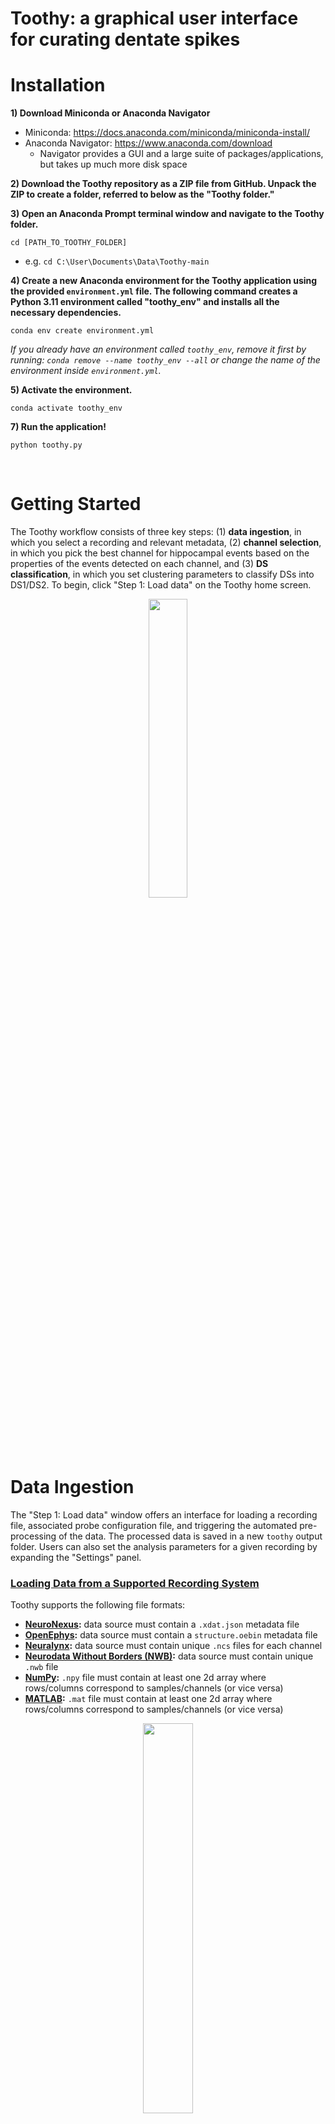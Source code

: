 # Toothy: a graphical user interface for curating dentate spikes

# Installation
**1) Download Miniconda or Anaconda Navigator**
* Miniconda: https://docs.anaconda.com/miniconda/miniconda-install/
* Anaconda Navigator: https://www.anaconda.com/download
  * Navigator provides a GUI and a large suite of packages/applications, but takes up much more disk space

**2) Download the Toothy repository as a ZIP file from GitHub. Unpack the ZIP to create a folder, referred to below as the "Toothy folder."**

**3) Open an Anaconda Prompt terminal window and navigate to the Toothy folder.**
```
cd [PATH_TO_TOOTHY_FOLDER]
```
* e.g. ```cd C:\User\Documents\Data\Toothy-main```

**4) Create a new Anaconda environment for the Toothy application using the provided ```environment.yml``` file. The following command creates a Python 3.11 environment called "toothy_env"  and installs all the necessary dependencies.**
```
conda env create environment.yml
```
*If you already have an environment called `toothy_env`, remove it first by running: `conda remove --name toothy_env --all` or change the name of the environment inside `environment.yml`.*

**5) Activate the environment.**
```
conda activate toothy_env
```

**7) Run the application!**
```
python toothy.py
```

<br>

# Getting Started
The Toothy workflow consists of three key steps: (1) **data ingestion**, in which you select a recording and relevant metadata, (2) **channel selection**, in which you pick the best channel for hippocampal events based on the properties of the events detected on each channel, and (3) **DS classification**, in which you set clustering parameters to classify DSs into DS1/DS2. To begin, click "Step 1: Load data" on the Toothy home screen.

<p align="center"><img src="_img/new_homepage.png" width=35%/></p>

# Data Ingestion

The "Step 1: Load data" window offers an interface for loading a recording file, associated probe configuration file, and triggering the automated pre-processing of the data. The processed data is saved in a new ```toothy``` output folder. Users can also set the analysis parameters for a given recording by expanding the "Settings" panel.

### <ins>Loading Data from a Supported Recording System</ins>
<p></p>
Toothy supports the following file formats:

* **<ins>NeuroNexus</ins>:** data source must contain a ```.xdat.json``` metadata file
* **<ins>OpenEphys</ins>:** data source must contain a ```structure.oebin``` metadata file
* **<ins>Neuralynx</ins>:** data source must contain unique ```.ncs``` files for each channel
* **<ins>Neurodata Without Borders (NWB)</ins>:** data source must contain unique ```.nwb``` file
* **<ins>NumPy</ins>:** `.npy` file must contain at least one 2d array where rows/columns correspond to samples/channels (or vice versa)
* **<ins>MATLAB</ins>:** `.mat` file must contain at least one 2d array where rows/columns correspond to samples/channels (or vice versa)
<p align="center"><img src="_img/new_ingestion.png" width=40%/></p>

When loading 2-dimensional data arrays (channels x timepoints) from ```.npy``` and ```.mat``` files, the user must provide metadata about the recording into a popup window.

* Set the recording sampling rate (Hz)
* Set the SI units (uV, mV, V, or kV) of the data
<p align="center"><img src="_img/new_array.png" width=40%/></p>

<hr>

### <ins>Assigning Probes</ins>

After the raw data source is loaded, each data row must be mapped to a unique probe channel. The central panel shows all probes currently associated with the recording, and a dynamically updated text box (right) displays the total number of probe channels along with the number of data rows; these values must be identical in order to proceed.

<p align="center"><img align="right", src="_img/new_probe_selection.png" width=35%/></p>

<p></p>
<b>Assign probes to the recording:</b><br>
<ins>Load</ins> button: load an existing probe configuration file<br>
<ins>Create</ins> button: open the probe designer window to make a new probe<br>
<p><img align="left", src="_img/copy.png" width=2%/>: duplicate assigned probe and add to the recording</p>
<p><img align="left", src="_img/trash.png" width=2%/>: remove assigned probe from the recording</p>

<p></p>
<b>Set indexing mode:</b><br>
<ins>Contiguous rows</ins>: each probe is assigned to a block of N consecutive rows in the data array<br>
<ins>Alternating rows</ins>: each probe is assigned to N rows evenly distributed throughout the array

<p></p>
<b>View probe assignments</b><br>
<ins>View</ins> button: display a table with all data rows and their corresponding probe IDs

* For unassigned rows, the "Probe" column is left blank

<br>

# Analyzing the Recording

The "Step 2: Analyze events" window manages event channel selection and DS classification for processed recordings, which can be selected using the file button.

<p align="center"><img align="left", src="_img/analysis_popup.png" width=30%/></p>

For a valid recording folder, the window will display dropdown menus allowing the user to select a specific probe and shank for analysis; the example recording has one probe and three individual shanks

<ins>"Select event channels":</ins> launches the main analysis GUI for visualizing recording data, determining optimal event channels, and curating event datasets.

<ins>"Classify dentate spikes":</ins> launches the DS classification GUI for estimating CSDs and identifying DS1 vs DS2 dentate spikes. This option is enabled when the user saves an optimal DS channel and dataset via the main analysis GUI.

<br><br>

# Selecting Event Channels

The channel selection window contains numerous interactive features for analyzing hippocampal recordings, with the main goal of determining the optimal LFP channels for dentate spikes, sharp-wave ripples, and theta frequency band power (indicating the hippocampal fissure).

<p align="center">
  <img src="_img/ch_selection_gui.png" width=80.8%/>
  &nbsp;
  <img src="_img/ch_selection_gui_tab2.png" width=15.55%/>
</p>

## General Controls

The central plot shows the LFP signal for each channel on a given shank in the selected probe, which can be toggled using the lists in the top right hand corner. The plot initially shows a 2 second viewing window in the middle of the recording, which can be moved and scaled using the above sliders.

<p></p>
<b><ins>Navigation</ins>:</b> the <i>main slider (purple)</i> controls the position of the viewing window, allowing users to quickly scroll through the recording

* *<ins>Left and right arrow keys</ins>:* shift the viewing window back and forth by 25%, allowing users to incrementally step through the data

<p></p>
<b><ins>Scaling</ins>:</b> the <i>secondary sliders (blue)</i> control the width, height, and data amplitude of the viewing window

* *<ins>X slider</ins>:* adjusts the time range of the viewing window to zoom in/out of the recording
* *<ins>Y slider</ins>:* adjusts the height of the central plot to zoom in/out on LFP channels
* *<ins>Z slider</ins>:* adjusts the amplitude of each LFP to flatten or magnify the signal

<p></p>
<b><ins>Live CSD Plotting</ins>:</b> a <i>span selector (red box)</i> is used to select a time interval for calculating a current source density (CSD) plot

(1) Click and drag the mouse across the central plot to visually select the desired time range<br>
(2) Press the ```Enter``` key to estimate the CSD, displaying the resulting heatmap over the selected LFPs


## The Recording Tab

The "Recording" tab in the settings sidebar contains generally useful widgets for navigating, cleaning, and taking notes on the current recording.

<p></p>
<b><ins>Jump To</ins>:</b> centers the viewing window at a specific position, allowing users to quickly jump between events of interest

* *<ins>Time</ins>:* jump to the given time point (s)
* *<ins>Index</ins>:* jump to the given recording index

*To copy a time point or index to the clipboard, right-click the central plot and select "Copy time" or "Copy index" in the popup menu*

<p></p>
<b><ins>Noise Channels</ins>:</b> designates channels as "clean" (default) or "noise" (unsuitable for event detection). Noisy channels are shown as flat gray lines on the central plot, and their data is ignored when normalizing channel data, calculating CSDs, plotting frequency band power, etc.

* <ins>Set Channel as Noise</ins>: select the target channel item in the dropdown menu, then click the green arrow button to move the channel to the "noise" list
* <ins>Set Channel as Clean</ins>: select the target channel item in the "noise" list, then click the "Restore channel(s)" button to reclassify the channel as "clean"

*Users can also right-click the LFP channel in the central plot and select "Mark as noise" or "Mark as clean" in the popup menu*

<p></p>
<b><ins>NOTES</ins>:</b> built-in documentation that links the text input field to a <code>notes.txt</code> file in the recording folder.

* <p align="left">The GUI automatically loads the contents of the text file on startup, and the <img src="_img/save.png" width=2%/> button writes the current content of the text field to disk</p>

## The Events Tab

<p></p>
<img align="right", src="_img/freq_plots.png" width=40%/>

### <ins>Frequency Band Plots</ins>

Frequency band plots display the relative power in the theta (~6-10 Hz), ripple (~120-180 Hz), and gamma (~25-55 Hz; ~60-100 Hz) frequency bands across all shank channels. The Y-axes of the frequency plots align with the central plot for cross-referencing, and the current event channels (see below) are marked by color-coded lines and dynamically updated.

* <ins>"Show freq. band power"</ins> button: toggles the visibility of the frequency band plots

* Designated "noise" channels appear as blank spaces and are not used in normalization

<br>

### <ins>Event Boxes</ins>

Event boxes are the central hub for setting event channels and analyzing DS and SPW-R datasets.

**<ins>Event Channel Assignment</ins>:** users can set each event channel through the *<ins>channel input</ins>* at the top of the corresponding event box. The LFP signals are color-coded to reflect the current event channels for DSs (red), SPW-Rs (green), and theta power (blue), and the central plot displays DS and SPW-R events detected on the specified channel.

<p align="center"><img align="right", src="_img/ds_eventbox.png" width=30%/></p>
<p align="left"><img align="left", src="_img/reset.png" width=2%/> button: resets the event channel to its initial value</p>

<hr>

**<ins>Viewing Events</ins>:** DSs and SPW-Rs detected on the current event channels are marked by solid red and green vertical lines on the central plot. Dotted lines are used for events manually added by the user, and dashed lines represent detected events manually deleted by the user.

<p align="left"><img align="left", src="_img/hide_outline.png" width=3%/> button: toggle visibility of event markers on the central plot</p>

**← →** &nbsp; buttons: move the viewing window to the next (→) or previous (←) event from the current position

<ins>"Show deleted events"</ins> option: toggle visibility of user-deleted events on the central plot

<hr>

**<ins>Editing Events</ins>:** users may curate DS and SPW-R datasets by manually adding or removing event instances

*<ins>Add an Event:</ins>* manually insert a DS or SPW-R at time point *t*<br>
(1) Check the "Add" box for the desired event type<br>
(2) Double-click the mouse on the central plot, as close as possible to time point *t*

*<ins>Delete an Event:</ins>* delete all DS and SPW-R events within a given time span<br>
(1) Click and drag the mouse horizontally across the central plot to surround the target event markers<br>
(2) Press the ```Backspace``` key to delete all visible events within the selected window

*<ins>Restore an Event:</ins>* return previously deleted DS and SPW-R events to their respective datasets<br>
(1) Check the "Show deleted events" box for the desired event type(s)<br>
(2) Click and drag the mouse to surround the target deleted event markers<br>
(3) Press the ```Spacebar``` to restore all deleted events within the selected window

*<ins>Permanently Erase an Event:</ins>* delete all event information so that it cannot be restored<br>
(1) Click and drag the mouse to surround the target event markers<br>
(2) Press the ```Escape``` key to erase all visible events within the selected window

## Event Analysis Popups

For more detailed analysis of DSs and SPW-Rs, users can open event-specific GUIs from the "Events" tab by pressing the *"View DS"* or the *"View ripples"* button. These windows will be initialized with the current event channel as the "primary" channel, allowing users to review individual events (**Single Event Mode**, left) or compare mean event waveforms with other channels (**Average Mode**, right).

**<ins>Static parameter distributions</ins>**<br>
The top row of the GUI displays three statistical subplots comparing events across all channels, with data points color-coded by magnitude for clarity.<br>

(1) <ins>Event count:</ins> number of events detected on each channel<br>
(2) <ins>Event amplitude:</ins> peak amplitudes of DS waveforms or sharp-wave ripple envelopes<br>
(3A) <ins>DS height above surround:</ins> DS waveform peak heights relative to surrounding signal<br>
(3B) <ins>Ripple/theta power:</ins> ratios of ripple power to theta power during SPW-Rs

The *"Highlight data from current channel"* option outlines the data from the primary event channel in red for easy visual identification.

<p align="center">
  <img src="_img/ripple_gui_singlemode.png" width=48%/>
  &emsp;
  <img src="_img/ds_gui_avgmode.png" width=48%/>
</p>

**<ins>Single Event Mode</ins>**
<p></p>
Users navigate through the set of event waveforms on the primary channel, displayed individually on the plot. The <i>main slider (purple)</i> is used to scroll through the event dataset (in chronological order by default), and the <i>left and right arrow buttons</i> step backward or forward by one event at a time.

* Events can be reordered by any parameter in the **SORT** section of the sidebar, allowing users to inspect the waveforms at each extreme. These attributes are displayed for each event instance as a text annotation

<hr>

**<ins>Average Mode</ins>**
<p></p>
Users compare event morphology between the primary channel and other candidate channels by overlaying their mean LFP waveforms on the same plot. Candidate channels are chosen from the dropdown menu in the <ins>Add channel</ins> section of the sidebar, and the green arrow button adds the event waveform of the selected channel to the plot

* Added waveforms are plotted in a random color, which is displayed in the legend and as a data highlight in the statistical subplots
* The *Clear channels* button removes all added waveforms from the plot, and the primary channel waveform is shown &#177;SEM

<hr>

**<ins>View Options</ins>**

* The *Raw* and *Filtered* plot buttons display either the "standard" LFP signal or the bandpass-filtered LFP used for event detection
* The *X slider* adjusts the size of the event window to show more/less of the surrounding signal
* The *Y slider* scales the Y-axis of the LFP plots
* The **VIEW** parameters in the sidebar control the visibility of various plot annotations
  * <ins>Thresholds</ins>: show or hide event detection thresholds (e.g. min. peak height, min. envelope height, min. ripple duration)
  * <ins>Data Features</ins>: show or hide event attributes (e.g. DS half-width/height at half-prominence, ripple envelope/duration)
  * <ins>Axes</ins>: show or hide X and Y-axes


## Saving Event Data

When all event channel inputs are set to the optimal values, pressing the <ins>Save</ins> button will save the event data for the currently loaded shank and probe. Any probe shanks without saved data are missing from the following CSV tables and represented as empty lists in the event channel file.

```theta_ripple_hil_chan.npy``` : a nested list of [theta, SPW-R, DS] channels for each probe and shank

```DS_DF_probe[PROBE]-shank[SHANK]``` and ```SWR_DF_probe[PROBE]-shank[SHANK]``` : CSV files containing DS and SPW-R datasets for the probe

<br><br>

# Classifying Dentate Spikes

The DS classification window is used to estimate current source density (CSD) profiles for detected dentate spikes, followed by principal components analysis (PCA) and clustering to classify DS1 and DS2 events.

<p></p>
<img align="right", src="_img/csd_window.png" width=50%/>

### <ins>Set the CSD Window</ins>

The central plot shows the mean LFPs for each channel surrounding DS events, using the same color-coding to label the DS/hilus channel (red), the SPW-R channel (green), and the theta/fissure channel (blue). Noisy channels are shown as flat gray lines and interpolated for CSD calculation 

<p></p>
The <i><ins>CSD slider</ins></i> controls the range of the CSD window (cyan), which determines the channels used for CSD analysis

* The default CSD window spans from the hilus to the fissure

### <ins>Set the CSD Parameters</ins>

<ins>Probe Settings</ins>: spatial and electrical properties of the current source<br>
<ins>CSD Mode</ins>: parameters for calculating and filtering CSDs<br>
<ins>Clustering Algorithm</ins>: parameters for clustering analysis (K-means or DBSCAN)<br>

****Additional details are available in the main Parameter Window*


<b><ins>Calculate</ins>:</b> estimate CSDs using the <code>icsd</code> Python module<br>
<b><ins>Save</ins>:</b> save CSDs and classifications to disk

<br>

<p align="center">
  <img src="_img/csd_heatmaps.png" width=32%/> &nbsp;
  <img src="_img/ds_by_type.png" width=32%/> &nbsp;
  <img src="_img/pca_plot.png" width=32%/>
</p>

# Output 
Toothy returns a set of `.csv` files with event times and properties. One file is generated per event type, probe, and shank. For example, if you have two probes each with two shanks and perform channel selection on all of them, you will have 8 output files. Each file includes the following columns: 

**DS_DF** files:
| Columnn | Description|
|---|---|
|`ch`| Index of the selected DS channel on the given probe and shank|
|`time`| Time of event peak (seconds). If timestamps were not provided, these times reflect an internally-generated timestamp that may not correspond to the original data; use event indices instead (see column `idx`).|
|`amp`| Amplitude of event peak (mV) |
|`half_width`| Event width at 0.5 the prominence (ms) |
|`width_height`| Event height at 0.5 the prominence (mV) |
|`asym`| Event asymmetry. 0 is symmetric about the peak; positive values extend longer to the right than left; negative values extend longer to the left than the right | 
|`prom`| Prominence of event peak. See [`scipy.signal.peak_prominences`](https://docs.scipy.org/doc/scipy/reference/generated/scipy.signal.peak_prominences.html#scipy.signal.peak_prominences) for description.|
|`start`| Event start time (s), defined as the time at 0.5 the prominence prior to the peak | 
|`stop`| Event stop time (s), defined as the time at 0.5 the prominence after the peak | 
|`idx`| Index of event peak. If downsampling was *not* performed, indices correspond to samples in the original recording. Otherwise, indices correspond to samples in the downsampled recording.|
|`idx_start`| Index of event start. See notes on `idx`.|
|`idx_stop`| Index of event stop. See notes on `idx`.|
|`type`| Types according to the selected clustering method. 1 = DS1, 2 = DS2, 0 = neither. 0 is only possible when clustering using DBSCAN.|
|`k_type`| Types according to k-means clustering |
|`db_type`| Types according to DBSCAN clustering |

**SWR_DF** files:
| Columnn | Description|
|---|---|
|`ch`| Index of the selected SWR channel on the given probe and shank|
|`time`| Time of largest positive cycle (seconds). If timestamps were not provided, these times reflect an internally-generated timestamp that may not correspond to the original data; use event indices instead (see column `idx`).|
|`amp`| Amplitude of ripple envelope peak (mV) |
|`dur`| Duration (ms) | 
|`freq`| SWR instantaneous frequency | 
|`start`| Event start time (s)| 
|`stop`| Event stop time (s) | 
|`idx`| Index of largest ripple oscilation in the LFP. If downsampling was *not* performed, indices correspond to samples in the original recording. Otherwise, indices correspond to samples in the downsampled recording.|
|`idx_peak`| Index of the peak in the ripple envelope.|
|`idx_start`| Index of event start. See notes on `idx`.|
|`idx_stop`| Index of event stop. See notes on `idx`.|


# Convenience
The following sections provide helpful "convenience" interfaces that you can optionally use to make your Toothy workflow smoother: (1) Setting paths for file searching, (2) Setting parameters, and (3) Creating probe configuration files. All three of these features are also built-in to the normal Toothy workflow.

## <ins>Set paths</ins>
The "Set paths" window allows users to point Toothy towards default folders and files for data analysis. This information is stored in a ```default_folders.txt``` file, which is automatically generated the first time Toothy is run.

<p align="center"><img src="_img/new_set_paths.png" width=40%/></p>

<b><ins>Input data directory</ins>:</b> Select the directory where your recordings are stored; the first time you run Toothy, this will be set to the Toothy folder itself. Updating this location is optional but may make your workflow more convenient when selecting a recording for initial processing.

<b><ins>Probe configurations directory</ins>:</b> Select the directory where your probe configuration files are stored. The first time you run Toothy, the application automatically creates a ```probe_configs``` directory within the Toothy folder and creates a ```demo_probe_config.json``` file as an example probe object.

<b><ins>Prefered probe configuration file</ins>:</b> Select a probe configuration file to have automatically loaded during data processing. If your recordings tend to use the same probe, selecting a probe configuration file may be convenient. Even if a file is selected here, the specific probe configuration used for processing a given file can be changed during the data ingestion stage. If this field is left empty, the user will select a probe manually for each recording.

<p>
<b><ins>Parameter file</ins>:</b> Select the TXT file containing the parameter values that you want to use for data processing. The application automatically generates a <code>default_params.txt</code> file with reasonable initial values, which can be changed in the next step. To generate a new parameter file with default values, press the <img src="_img/magic-wand.png" width=2%/> button.
</p>

---

## <ins>Set the analysis parameters</ins>
The "Set paramters" window allows users to view and edit the parameters used for data processing and analysis, which are stored in the TXT file specified in the previous step.

<p align="center"><img src="_img/new_parameters.png" width=35%/></p>

A short description of each parameter can be displayed by hovering over its label, and changes can be saved either to the current parameter file or as a new TXT file.

<br>

## Probe Creation

The probe designer uses the ```probeinterface``` Python package to create a software representation of the electrode geometry and channel mapping of specific neural probes, which is stored as a JSON file. The <b>"Build"</b> window can be used to create a probe completely from scratch by specifying number of channels and electrode geometry, while the <b>"Paste"</b> window accepts input lists of x and y-coordinates.

**<ins>"Build"</ins>**
<p align="center"><img align="left", src="_img/probe_builder.png" width=30%/></p>

1) Set the number of channels and the number of shanks. For multi-shank probes, the number of channels per shank and the shank spacing (um) must also be specified.

2) Set the electrode geometry as a Linear/Edge configuration (one electrode column per shank), a Polytrode configuration (2+ columns per shank), or a Tetrode configuration (groups of 4 closely spaced electrodes).

3) Set the electrode spacing for the specified probe configuration.
* <ins>Inter-electrode spacing</ins>: distance between electrodes along the shank (*linear/polytrode*)
* <ins>Intra-electrode spacing</ins>: distance between electrodes across the shank (*polytrode*)
* <ins>Inter-site spacing</ins>: distance between tetrode recording sites along the shank (*tetrode*)
* <ins>Intra-site spacing</ins>: distance between the most lateral (X) and vertical (Y) electrodes within a single recording site (*tetrode*)
* <ins>Tip offset</ins>: distance between the tip of the shank and the deepest electrode (*linear/polytrode*) or recording site (*tetrode*). For polytrodes, this parameter can be set individually for each column.
  
4) Set the electrode contact shape (circles, squares, or rectangles) and size (area/radius/width/height).

<br><br>

**<ins>"Paste"</ins>**
<p align="center"><img align="left", src="_img/probe_builder2.png" width=30%/></p>

1) Input lists of comma-separated x-coordinates and y-coordinates corresponding to each channel.

2) Set the shank ID for each channel by entering another list into the text field, or by pressing the "Set..." button to manually map each unique x-coordinate to a shank ID.
   
3) Set the electrode contact shape and size.

<br>

**<ins>Channel Mapping:</ins>** set the device indices for mapping the contact indices of the probe to the logical channel indices of the recording device; this depends on the wiring of the particular probe and headstage. Data may be entered as comma-separated values ("Text field") or as values in a table column ("Table")

* If the "Channel Mapping" box is left unchecked, Toothy will assume that the Nth electrode contact corresponds to the Nth row of raw data

* When creating a probe from x and y data, the "Use coordinates" button enables automatic mapping of the contact indices to the physical channel positions. For instance, device index 0 is the index of the shallowest contact (maximum y-value) on the leftmost electrode column (minimum x-value) in the inputted lists of x and y-coordinates

<p align="center"><img align="right", src="_img/example_probe_plot.png" width=35%/></p>

<br><br>

**<ins>Actions</ins>**

When all necessary probe parameters have been supplied, the **<ins>Generate</ins>** button (bottom row) will create a ```probeinterface.Probe``` object and launch a pop-up window with a visual representation of the probe. This external plot can interactively display the contact indices, device indices, and shank IDs over each channel to ensure that the configuration is correct.

<ins>Other Buttons</ins>

**<ins>Load:</ins>** load existing probe configuration file into the "Build" or "Paste" window

**<ins>Plot:</ins>** view the current probe in the external plotting window

**<ins>Save:</ins>** save the current probe as a JSON configuration file

**<ins>Clear:</ins>** reset all probe parameters to their default states

<br><br>

